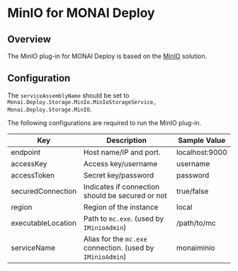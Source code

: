 # MinIO for MONAI Deploy

## Overview

The MinIO plug-in for MONAI Deploy is based on the [MinIO](https://min.io/) solution.

## Configuration

The `serviceAssemblyName` should be set to `Monai.Deploy.Storage.MinIo.MinIoStorageService, Monai.Deploy.Storage.MinIO`.

The following configurations are required to run the MinIO plug-in.

| Key                | Description                                                | Sample Value   |
| ------------------ | ---------------------------------------------------------- | -------------- |
| endpoint           | Host name/IP and port.                                     | localhost:9000 |
| accessKey          | Access key/username                                        | username       |
| accessToken        | Secret key/password                                        | password       |
| securedConnection  | Indicates if connection should be secured or not           | true/false     |
| region             | Region of the instance                                     | local          |
| executableLocation | Path to `mc.exe`. (used by `IMinioAdmin`)                  | /path/to/mc    |
| serviceName        | Alias for the `mc.exe` connection. (used by `IMinioAdmin`) | monaiminio     |